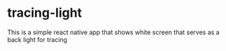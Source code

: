 # tracing-light
This is a simple react native app that shows white screen that serves as a back light for tracing

